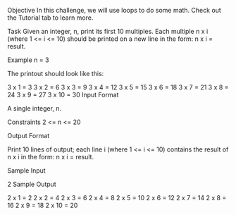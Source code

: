 Objective
In this challenge, we will use loops to do some math. Check out the Tutorial tab to learn more.

Task
Given an integer, n, print its first 10 multiples. Each multiple n x i (where 1 <= i <= 10) should be printed on a new line in the form: n x i = result.

Example
n = 3

The printout should look like this:

3 x 1 = 3
3 x 2 = 6
3 x 3 = 9
3 x 4 = 12
3 x 5 = 15
3 x 6 = 18
3 x 7 = 21
3 x 8 = 24
3 x 9 = 27
3 x 10 = 30
Input Format

A single integer, n.

Constraints
2 <= n <= 20

Output Format

Print 10 lines of output; each line i (where 1 <= i <= 10) contains the result of n x i in the form:
n x i = result.

Sample Input

2
Sample Output

2 x 1 = 2
2 x 2 = 4
2 x 3 = 6
2 x 4 = 8
2 x 5 = 10
2 x 6 = 12
2 x 7 = 14
2 x 8 = 16
2 x 9 = 18
2 x 10 = 20